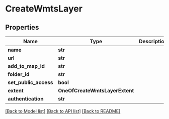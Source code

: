 # CreateWmtsLayer

## Properties
Name | Type | Description | Notes
------------ | ------------- | ------------- | -------------
**name** | **str** |  | [optional] 
**url** | **str** |  | [optional] 
**add_to_map_id** | **str** |  | [optional] 
**folder_id** | **str** |  | [optional] 
**set_public_access** | **bool** |  | [optional] 
**extent** | **OneOfCreateWmtsLayerExtent** |  | [optional] 
**authentication** | **str** |  | [optional] 

[[Back to Model list]](../README.md#documentation-for-models) [[Back to API list]](../README.md#documentation-for-api-endpoints) [[Back to README]](../README.md)

